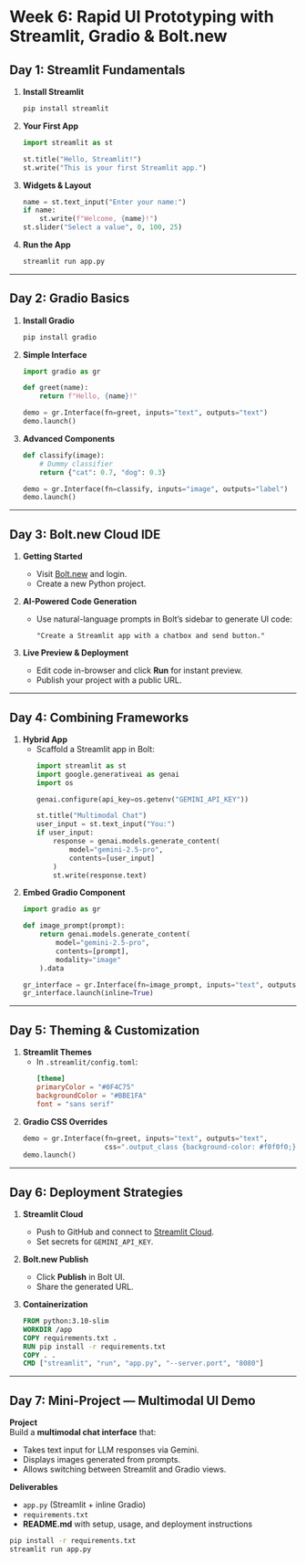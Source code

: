 # Week 6: Rapid UI Prototyping with Streamlit, Gradio & Bolt.new

## Day 1: Streamlit Fundamentals

1. **Install Streamlit**  
   ```bash
   pip install streamlit
   ```
2. **Your First App**  
   ```python
   import streamlit as st

   st.title("Hello, Streamlit!")
   st.write("This is your first Streamlit app.")
   ```
3. **Widgets & Layout**  
   ```python
   name = st.text_input("Enter your name:")
   if name:
       st.write(f"Welcome, {name}!")
   st.slider("Select a value", 0, 100, 25)
   ```
4. **Run the App**  
   ```bash
   streamlit run app.py
   ```

---

## Day 2: Gradio Basics

1. **Install Gradio**  
   ```bash
   pip install gradio
   ```
2. **Simple Interface**  
   ```python
   import gradio as gr

   def greet(name):
       return f"Hello, {name}!"

   demo = gr.Interface(fn=greet, inputs="text", outputs="text")
   demo.launch()
   ```
3. **Advanced Components**  
   ```python
   def classify(image):
       # Dummy classifier
       return {"cat": 0.7, "dog": 0.3}

   demo = gr.Interface(fn=classify, inputs="image", outputs="label")
   demo.launch()
   ```

---

## Day 3: Bolt.new Cloud IDE

1. **Getting Started**  
   - Visit [Bolt.new](https://bolt.new) and login.  
   - Create a new Python project.

2. **AI-Powered Code Generation**  
   - Use natural-language prompts in Bolt’s sidebar to generate UI code:
     ```
     "Create a Streamlit app with a chatbox and send button."
     ```
3. **Live Preview & Deployment**  
   - Edit code in-browser and click **Run** for instant preview.  
   - Publish your project with a public URL.

---

## Day 4: Combining Frameworks

1. **Hybrid App**  
   - Scaffold a Streamlit app in Bolt:
     ```python
     import streamlit as st
     import google.generativeai as genai
     import os

     genai.configure(api_key=os.getenv("GEMINI_API_KEY"))

     st.title("Multimodal Chat")
     user_input = st.text_input("You:")
     if user_input:
         response = genai.models.generate_content(
             model="gemini-2.5-pro",
             contents=[user_input]
         )
         st.write(response.text)
     ```
2. **Embed Gradio Component**  
   ```python
   import gradio as gr

   def image_prompt(prompt):
       return genai.models.generate_content(
           model="gemini-2.5-pro",
           contents=[prompt],
           modality="image"
       ).data

   gr_interface = gr.Interface(fn=image_prompt, inputs="text", outputs="image")
   gr_interface.launch(inline=True)
   ```

---

## Day 5: Theming & Customization

1. **Streamlit Themes**  
   - In `.streamlit/config.toml`:
     ```toml
     [theme]
     primaryColor = "#0F4C75"
     backgroundColor = "#BBE1FA"
     font = "sans serif"
     ```
2. **Gradio CSS Overrides**  
   ```python
   demo = gr.Interface(fn=greet, inputs="text", outputs="text",
                       css=".output_class {background-color: #f0f0f0;}")
   demo.launch()
   ```

---

## Day 6: Deployment Strategies

1. **Streamlit Cloud**  
   - Push to GitHub and connect to [Streamlit Cloud](https://streamlit.io/cloud).  
   - Set secrets for `GEMINI_API_KEY`.

2. **Bolt.new Publish**  
   - Click **Publish** in Bolt UI.  
   - Share the generated URL.

3. **Containerization**  
   ```dockerfile
   FROM python:3.10-slim
   WORKDIR /app
   COPY requirements.txt .
   RUN pip install -r requirements.txt
   COPY . .
   CMD ["streamlit", "run", "app.py", "--server.port", "8080"]
   ```

---

## Day 7: Mini-Project — Multimodal UI Demo

**Project**  
Build a **multimodal chat interface** that:
- Takes text input for LLM responses via Gemini.
- Displays images generated from prompts.
- Allows switching between Streamlit and Gradio views.

**Deliverables**  
- `app.py` (Streamlit + inline Gradio)  
- `requirements.txt`  
- **README.md** with setup, usage, and deployment instructions

```bash
pip install -r requirements.txt
streamlit run app.py
```  
